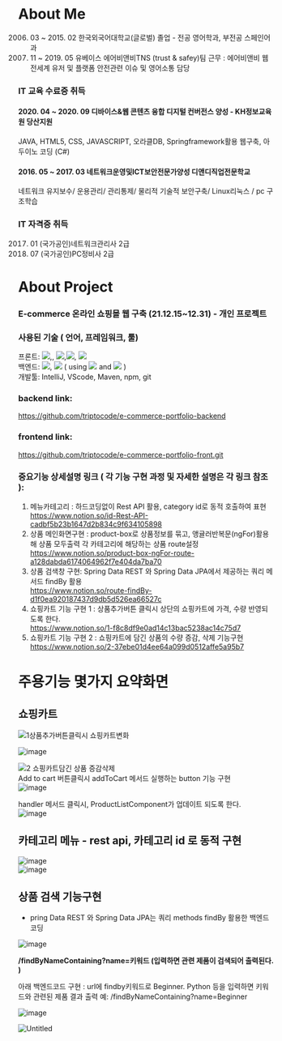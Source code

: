 # About Me
 2006. 03 ~ 2015. 02 한국외국어대학교(글로벌)  졸업 - 전공 영어학과, 부전공 스페인어과
 2017. 11 ~ 2019. 05 유베이스 에어비앤비TNS (trust & safey)팀 근무
                 : 에어비앤비 웹 전세계 유저 및 플랫폼 안전관련 이슈 및 영어소통 담당       
### IT 교육 수료증 취득  
#### 2020. 04 ~ 2020. 09 디바이스&웹 콘텐츠 융합 디지털 컨버전스 양성 - KH정보교육원 당산지원  
 JAVA, HTML5, CSS, JAVASCRIPT, 오라클DB,  Springframework활용 웹구축, 아두이노 코딩 (C#)                      
####  2016. 05 ~ 2017. 03 네트워크운영및ICT보안전문가양성 디앤디직업전문학교                                      
 네트워크 유지보수/ 운용관리/ 관리통제/ 물리적 기술적 보안구축/ Linux리눅스 / pc 구조학습
### IT 자격증 취득
2017. 01 (국가공인)네트워크관리사 2급
2016. 07 (국가공인)PC정비사       2급 

# About Project
### E-commerce 온라인 쇼핑몰 웹 구축  (21.12.15~12.31)  - 개인 프로젝트   
### 사용된 기술 ( 언어, 프레임워크, 툴)  
프론트: <img src="https://img.shields.io/badge/Angular-DD0031?style=for-the-badge&logo=Angular&logoColor=yellow">,, <img src="https://img.shields.io/badge/javascript-F7DF1E?style=for-the-badge&logo=javascript&logoColor=yellow">,<img src="https://img.shields.io/badge/css-006600?style=for-the-badge&logo=css&logoColor=black">, <img src="https://img.shields.io/badge/html5-000000?style=for-the-badge&logo=html5&logoColor=black">    
백엔드: <img src="https://img.shields.io/badge/JAVA-007396?style=for-the-badge&logo=JAVA&logoColor=black">, <img src="https://img.shields.io/badge/SpringBoot-6DB33F?style=for-the-badge&logo=SpringBoot&logoColor=black"> ( using <img src="https://img.shields.io/badge/RESTapis-CC2927?style=for-the-badge&logo=RESTapis&logoColor=red"> and <img src="https://img.shields.io/badge/MySQL-CC2927?style=for-the-badge&logo=MySQL&logoColor=red"> )  
개발툴: IntelliJ, VScode, Maven, npm, git

### backend link: 
https://github.com/triptocode/e-commerce-portfolio-backend
### frontend link: 
https://github.com/triptocode/e-commerce-portfolio-front.git


### 중요기능 상세설명 링크 ( 각 기능 구현 과정 및 자세한 설명은 각 링크 참조 ): 
1. 메뉴카테고리 :  하드코딩없이 Rest API 활용, category id로 동적 호출하여 표현  
https://www.notion.so/id-Rest-API-cadbf5b23b1647d2b834c9f634105898  
2. 상품 메인화면구현 : product-box로 상품정보를 묶고, 앵귤러반복문(ngFor)활용해 상품 모두출력
   각 카테고리에 해당하는 상품 route설정  
https://www.notion.so/product-box-ngFor-route-a128dabda6174064962f7e404da7ba70  
3. 상품 검색창 구현: Spring Data REST 와 Spring Data JPA에서 제공하는 쿼리 메서드 findBy 활용   
https://www.notion.so/route-findBy-d1f0ea920187437d9db5d526ea66527c  
4. 쇼핑카트 기능 구현 1 :  상품추가버튼 클릭시 상단의 쇼핑카트에 가격, 수량 반영되도록 한다.   
https://www.notion.so/1-f8c8df9e0ad14c13bac5238ac14c75d7  
5. 쇼핑카트 기능 구현 2 :  쇼핑카트에 담긴 상품의 수량 증감, 삭제 기능구현   
https://www.notion.so/2-37ebe01d4ee64a099d0512affe5a95b7    



# 주용기능 몇가지 요약화면 

## 쇼핑카트 
  
  ![1상품추가버튼클릭시 쇼핑카트변화](https://user-images.githubusercontent.com/84559988/148550331-89292e34-9670-4114-883d-00cd06d986db.gif)
  
  ![image](https://user-images.githubusercontent.com/84559988/148550285-6f2ec58a-f4f5-462c-a52c-bab8b0b7d17f.png)

  ![2 쇼핑카트담긴 상품 증감삭제](https://user-images.githubusercontent.com/84559988/148549226-5226eae7-c9c9-4c44-98cf-7d23324d7373.gif)  
   Add to cart 버튼클릭시 addToCart 메서드 실행하는 button 기능 구현  
   ![image](https://user-images.githubusercontent.com/84559988/148550116-1f06942c-f1c1-4c7b-9b96-5aa09dc92db4.png)

   handler 메서드 클릭시, ProductListComponent가 업데이트 되도록 한다.   
   ![image](https://user-images.githubusercontent.com/84559988/148550170-f3a6d830-fef0-466a-bc8a-afdc6dec6641.png)

 
## 카테고리 메뉴  - rest api, 카테고리 id 로 동적 구현 
![image](https://user-images.githubusercontent.com/84559988/148550497-54755c59-fb84-4cba-8398-dcb21c63babd.png)  
![image](https://user-images.githubusercontent.com/84559988/148550553-f0410bd9-30d9-4768-add7-96282d5113a0.png)


## 상품 검색 기능구현   
- pring Data REST 와 Spring Data JPA는 쿼리 methods findBy 활용한 백엔드 코딩

![image](https://user-images.githubusercontent.com/84559988/148551273-a46882c1-cfac-4517-a403-639788d67dbf.png)


**/findByNameContaining?name=키워드  (입력하면 관련 제품이 검색되어 출력된다. )**

아래 백엔드코드 구현 : url에 findby키워드로 Beginner. Python 등을 입력하면 키워드와 관련된 제품 결과 출력
예:  /findByNameContaining?name=Beginner

![image](https://user-images.githubusercontent.com/84559988/148551539-5b92a3c0-e0ba-4eae-b1e3-05c2948c82ac.png)

![Untitled](https://s3-us-west-2.amazonaws.com/secure.notion-static.com/99407519-750a-4edb-a2c3-a5cd1cf38e40/Untitled.png)




